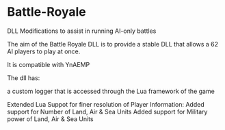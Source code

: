 # Battle-Royale
DLL Modifications to assist in running AI-only battles

The aim of the Battle Royale DLL is to provide a stable DLL that allows a 62 AI players to play at once.

It is compatible with YnAEMP

The dll has:


a custom logger that is accessed through the Lua framework of the game

Extended Lua Suppot for finer resolution of Player Information:
Added support for Number of Land, Air & Sea Units
Added support for Military power of Land, Air & Sea Units
